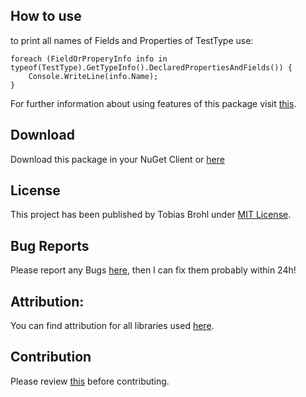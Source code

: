 ## How to use
to print all names of Fields and Properties of TestType use:

    foreach (FieldOrProperyInfo info in typeof(TestType).GetTypeInfo().DeclaredPropertiesAndFields()) {
    	Console.WriteLine(info.Name);
    }

For further information about using features of this package visit [this](./CodingDoc.html).
## Download
Download this package in your NuGet Client or [here](https://www.nuget.org/packages/PropertyOrFieldInfo)
## License
This project has been published by Tobias Brohl under [MIT License](https://raw.githubusercontent.com/TheMinefighter/PropertyOrFieldInfo/master/LICENSE.md).
## Bug Reports
Please report any Bugs  [here](https://github.com/TheMinefighter/PropertyOrFieldInfo/issues), then I can fix them probably within 24h!
## Attribution:
You can find attribution for all libraries used [here](./Attribution.html).
## Contribution
Please review [this](https://raw.githubusercontent.com/TheMinefighter/PropertyOrFieldInfo/master/CONTRIBUTING.md) before contributing.
